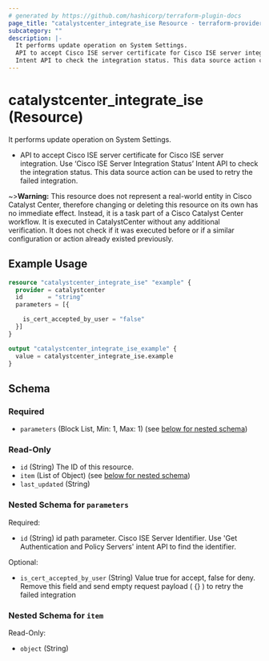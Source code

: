 ```yaml
---
# generated by https://github.com/hashicorp/terraform-plugin-docs
page_title: "catalystcenter_integrate_ise Resource - terraform-provider-catalystcenter"
subcategory: ""
description: |-
  It performs update operation on System Settings.
  API to accept Cisco ISE server certificate for Cisco ISE server integration. Use ‘Cisco ISE Server Integration Status’
  Intent API to check the integration status. This data source action can be used to retry the failed integration.
---
```


# catalystcenter_integrate_ise (Resource)

It performs update operation on System Settings.

- API to accept Cisco ISE server certificate for Cisco ISE server integration. Use ‘Cisco ISE Server Integration Status’
Intent API to check the integration status. This data source action can be used to retry the failed integration.


~>**Warning:**
This resource does not represent a real-world entity in Cisco Catalyst Center, therefore changing or deleting this resource on its own has no immediate effect.
Instead, it is a task part of a Cisco Catalyst Center workflow. It is executed in CatalystCenter without any additional verification. It does not check if it was executed before or if a similar configuration or action already existed previously.

## Example Usage

```terraform
resource "catalystcenter_integrate_ise" "example" {
  provider = catalystcenter
  id       = "string"
  parameters = [{

    is_cert_accepted_by_user = "false"
  }]
}

output "catalystcenter_integrate_ise_example" {
  value = catalystcenter_integrate_ise.example
}
```

<!-- schema generated by tfplugindocs -->
## Schema

### Required

- `parameters` (Block List, Min: 1, Max: 1) (see [below for nested schema](#nestedblock--parameters))

### Read-Only

- `id` (String) The ID of this resource.
- `item` (List of Object) (see [below for nested schema](#nestedatt--item))
- `last_updated` (String)

<a id="nestedblock--parameters"></a>
### Nested Schema for `parameters`

Required:

- `id` (String) id path parameter. Cisco ISE Server Identifier. Use 'Get Authentication and Policy Servers' intent API to find the identifier.

Optional:

- `is_cert_accepted_by_user` (String) Value true for accept, false for deny. Remove this field and send empty request payload ( {} ) to retry the failed integration


<a id="nestedatt--item"></a>
### Nested Schema for `item`

Read-Only:

- `object` (String)
